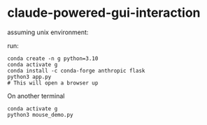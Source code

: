 # claude-powered-gui-interaction

assuming unix environment:

run:
```commandline
conda create -n g python=3.10
conda activate g
conda install -c conda-forge anthropic flask
python3 app.py
# This will open a browser up

```

On another terminal
```commandline
conda activate g
python3 mouse_demo.py
```
